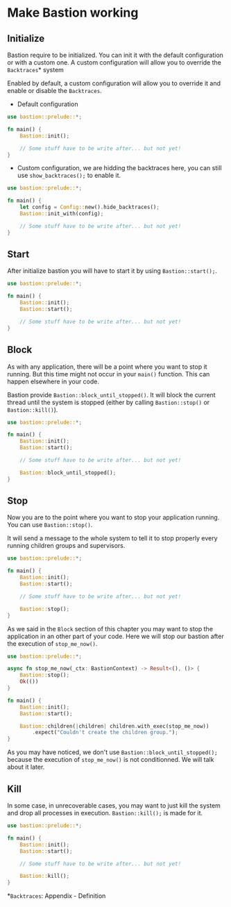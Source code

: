 # Make Bastion working

## Initialize

Bastion require to be initialized. You can init it with the default configuration or with a custom one. A custom configuration will allow you to override the `Backtraces`\* system

Enabled by default, a custom configuration will allow you to override it and enable or disable the `Backtraces`.

- Default configuration

```rs
use bastion::prelude::*;

fn main() {
    Bastion::init();

    // Some stuff have to be write after... but not yet!
}
```

- Custom configuration, we are hidding the backtraces here, you can still use `show_backtraces();` to enable it.

```rs
use bastion::prelude::*;

fn main() {
    let config = Config::new().hide_backtraces();
    Bastion::init_with(config);

    // Some stuff have to be write after... but not yet!
}
```

## Start

After initialize bastion you will have to start it by using `Bastion::start();`.

```rs
use bastion::prelude::*;

fn main() {
    Bastion::init();
    Bastion::start();

    // Some stuff have to be write after... but not yet!
}
```

## Block

As with any application, there will be a point where you want to stop it running. But this time might not occur in your `main()` function. This can happen elsewhere in your code.

Bastion provide `Bastion::block_until_stopped()`. It will block the current thread until the system is stopped (either by calling `Bastion::stop()` or `Bastion::kill()`).

```rs
use bastion::prelude::*;

fn main() {
    Bastion::init();
    Bastion::start();

    // Some stuff have to be write after... but not yet!

    Bastion::block_until_stopped();
}
```

## Stop

Now you are to the point where you want to stop your application running. You can use `Bastion::stop()`.

It will send a message to the whole system to tell it to stop properly every running children groups and supervisors.

```rs
use bastion::prelude::*;

fn main() {
    Bastion::init();
    Bastion::start();

    // Some stuff have to be write after... but not yet!

    Bastion::stop();
}
```

As we said in the `Block` section of this chapter you may want to stop the application in an other part of your code. Here we will stop our bastion after the execution of `stop_me_now()`.

```rs
use bastion::prelude::*;

async fn stop_me_now(_ctx: BastionContext) -> Result<(), ()> {
    Bastion::stop();
    Ok(())
}

fn main() {
    Bastion::init();
    Bastion::start();

    Bastion::children(|children| children.with_exec(stop_me_now))
        .expect("Couldn't create the children group.");
}
```

As you may have noticed, we don't use `Bastion::block_until_stopped();` because the execution of `stop_me_now()` is not conditionned. We will talk about it later.

## Kill

In some case, in unrecoverable cases, you may want to just kill the system and drop all processes in execution. `Bastion::kill();` is made for it.

```rs
use bastion::prelude::*;

fn main() {
    Bastion::init();
    Bastion::start();

    // Some stuff have to be write after... but not yet!

    Bastion::kill();
}
```

\*`Backtraces`: Appendix - Definition
